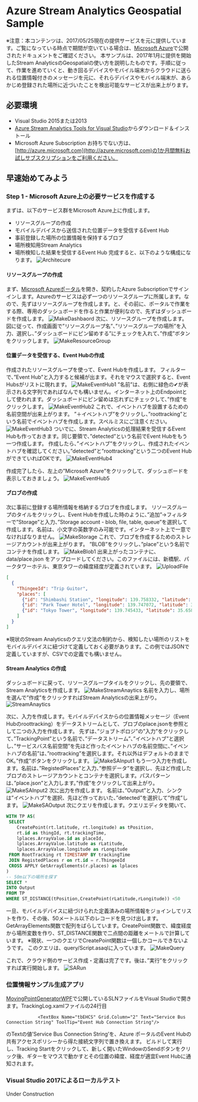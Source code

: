 # Azure Stream Analytics Geospatial Sample
※注意：本コンテンツは、2017/05/25現在の提供サービスを元に提供しています。ご覧になっている時点で期間が空いている場合は、[Microsoft Azure](http://azure.microsoft.com)で公開されたドキュメントをご確認ください。 
本サンプルは、2017年1月に提供を開始したStream AnalyticsのGeospatialの使い方を説明したものです。手順に従って、作業を進めていくと、動き回るデバイスやモバイル端末からクラウドに送られる位置情報付きのメッセージを元に、それらデバイスやモバイル端末が、あらかじめ登録された場所に近づいたことを検出可能なサービスが出来上がります。 

## 必要環境 
- Visual Studio 2015または2013 
- [Azure Stream Analytics Tools for Visual Studio](https://www.microsoft.com/en-us/download/details.aspx?id=54630)からダウンロード＆インストール 
- Microsoft Azure Subscription お持ちでない方は、[http://azure.microsoft.com](http://azure.microsoft.com)の1か月間無料お試しサブスクリプションをご利用ください。 

## 早速始めてみよう 
### Step 1 - Microsoft Azure上の必要サービスを作成する 
まずは、以下のサービス群をMicrosoft Azure上に作成します。 
- リソースグループの作成
- モバイルデバイスから送信された位置データを受信するEvent Hub 
- 事前登録した場所の位置情報を保持するブロブ 
- 場所検知用Stream Analytics 
- 場所検知した結果を受信するEvent Hub 
完成すると、以下のような構成になります。 
![Architecure](images/ASAGeoSampleArchitecture.png) 

#### リソースグループの作成  
まず、[Microsoft Azureポータル](http://portal.azure.com)を開き、契約したAzure Subscriptionでサインインします。Azureのサービスは必ず一つのリソースグループに所属します。なので、先ずはリソースグループを作成します。と、その前に、ポータルで作業をする際、専用のダッシュボードを作ると作業が便利なので、先ずはダッシュボードを作成します。 
![MakeDashbaord](images/MakeDashboard.png) 
次に、リソースグループを作成します。 図に従って、作成画面で”リソースグループ名”、”リソースグループの場所”を入力、選択し、”ダッシュボードにピン留めする”にチェックを入れて、”作成”ボタンをクリックします。 
![MakeResourceGroup](images/MakeRG.png) 

#### 位置データを受信する、Event Hubの作成 
作成されたリソースグループを使って、Event Hubを作成します。 
フィルターで、”Event Hub”と入力すると候補が出ます。それをマウスで選択すると、Event Hubsがリストに現れます。 
![MakeEventHub1](images/MakeEventHub1.png) 
”名前”は、右側に緑色の✔が表示される文字列であればなんでも構いません。インターネット上のEndpointとして使われます。ダッシュボードにピン留めは忘れずにチェックして、”作成”をクリックします。 
![MakeEventHub2](images/MakeEventHub2.png) 
これで、イベントハブを設置するための名前空間が出来上がります。 
”＋イベントハブ”をクリックし、”roottracking”という名前でイベントハブを作成します。スペルミスにご注意ください。 
![MakeEventHub3](images/MakeEventHub3.png) 
ついでに、Stream Analyticsの処理結果を受信するEvent Hubも作っておきます。同じ要領で、”detected”という名前でEvent Hubをもう一つ作成します。 
作成したら、”イベントハブ”をクリックし、作成されたイベントハブを確認してください。”detected”と”roottracking”という二つのEvent HubができていればOKです。
![MakeEventHub4](images/MakeEventHub4.png) 

作成完了したら、左上の”Microsoft Azure”をクリックして、ダッシュボードを表示しておきましょう。 
![MakeEventHub5](images/MakeEventHub5.png) 

#### ブロブの作成 
次に事前に登録する場所情報を格納するブロブを作成します。 リソースグループのタイルをクリックし、Event Hubを作成した時のように、”追加”→フィルターで”Storage”と入力、”Storage account - blob, file, table, queue”を選択して作成します。名前は、小文字の英数字のみ可能です。インターネット上で一意でなければなりません。 
![MakeStorage](images/MakeStorage.png) 
これで、ブロブを作成するためのストレージアカウントが出来上がります。 
”BLOB”をクリックし、”place”という名前でコンテナを作成します。 
![MakeBlob1](images/MakeBlob1.png) 
出来上がったコンテナに、data/place.json をアップロードしてください。このファイルには、新橋駅、パークタワーホテル、東京タワーの緯度経度が定義されています。 
![UploadFile](images/UploadFile.png) 
```json
[
  {
    "ThingeeId": "Trip Guitor",
    "places": [
      {"id": "Shimbashi Station", "longitude": 139.758332, "latitude": 35.666193},
      {"id": "Park Tower Hotel", "longitude": 139.747072, "latitude": 35.655435},
      {"id": "Tokyo Tower", "longitude": 139.745433, "latitude": 35.658581}
    ]
  }
]
```
※現状のStream Analyticsのクエリ文法の制約から、検知したい場所のリストをモバイルデバイスに紐づけて定義しておく必要があります。この例ではJSONで定義していますが、CSVでの定義でも構いません。 

#### Stream Analytics の作成 
ダッシュボードに戻って、リソースグループタイルをクリックし、先の要領で、Stream Analyticsを作成します。 
![MakeStreamAnaytics](images/MakeStreamAnalytics.png) 
名前を入力し、場所を選んで”作成”をクリックすればStream Analyticsの出来上がり。 
![StreamAnaytics](images/StreamAnalytics.png) 

次に、入力を作成します。モバイルデバイスからの位置情報メッセージ（Event Hubのroottracking）をデータストリームとして、ブロブのplace.jsonを参照として二つの入力を作成します。 
先ずは、”ジョブトポロジ”の”入力”をクリックして、”TrackingPoint”という名前で、”データストリーム”、”イベントハブ”と選択し、”サービスバス名前空間”を先ほど作ったイベントハブの名前空間に、”イベントハブの名前”は、”roottracking”を選択します。それ以外はデフォルトのままでOK。”作成”ボタンをクリックします。 
![MakeSAInput1](images/MakeSAInput1.png) 
もう一つ入力を作成します。名前は、”RegistedPlaces”と入力、”参照データ”を選択し、先ほど作成したブロブのストレージアカウントとコンテナを選択します。パスパターンは、”place.json”と入力します。”作成”をクリックして出来上がり。 
![MakeSAInput2](images/MakeSAInput2.png) 
次に出力を作成します。 
名前は、”Output”と入力、シンクは”イベントハブ”を選択、先ほど作っておいた、”detected”を選択して”作成”します。
![MakeSAOutput](images/MakeSAOutput.png) 
次にクエリを作成します。クエリエディタを開いて、
```sql
WITH TP AS(
 SELECT
    CreatePoint(rt.latitude, rt.longitude) as tPosition,
    rt.id as thingId, rt.trackingTime,
    lplaces.ArrayValue.id as placeId,
    lplaces.ArrayValue.latitude as rLatitude,
    lplaces.ArrayValue.longitude as rLongitude
 FROM RootTracking rt TIMESTAMP BY trackingTime
 JOIN RegistedPlaces r on rt.id = r.ThingeeId
 CROSS APPLY GetArrayElements(r.places) as lplaces
)
-- 50m以下の場所を探す
SELECT *
INTO Output
FROM TP
WHERE ST_DISTANCE(tPosition,CreatePoint(rLatitude,rLongitude)) <50
```
一旦、モバイルデバイスに紐づけられた定義済みの場所情報をジョインしてリストを作り、その後、50メートル以下のレコードを見つけ出します。GetArrayElements関数で配列をばらしています。CreatePoint関数で、緯度経度から場所変数を作り、ST_DISTANCE関数で二点間の距離をメートルで計算しています。 
※現状、一つのクエリでCreatePoint関数は一個しかコールできないようです。 
このクエリは、query/Script.asaqlに入っています。 
![MakeQuery](images/MakeQuery.png)

これで、クラウド側のサービス作成・定義は完了です。後は、”実行”をクリックすれば実行開始します。
![SARun](images/SARun.png)

### 位置情報サンプル生成アプリ 
[MovingPointGeneratorWPF](MovingPointGeneratorWPF)で公開しているSLNファイルをVisual Studioで開きます。TrackingLog.xamlファイルの24行目 
```xaml
            <TextBox Name="tbEHCS" Grid.Column="2" Text="Service Bus Connection String" ToolTip="Event Hub Connection String"/>
```
のTextの値’Service Bus Connection String’を、Azure ポータルのEvent Hubの共有アクセスポリシーから得た接続文字列で置き換えます。 
ビルドして実行し、Tracking Startをクリックして、新しく開いたWindowのSendボタンをクリック後、ギターをマウスで動かすとその位置の緯度、経度が適宜Event Hubに通知されます。 

### Visual Studio 2017によるローカルテスト 
Under Construction 
